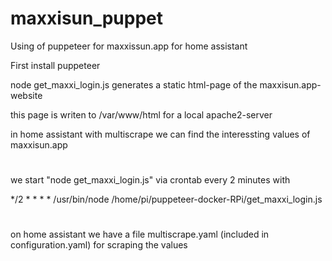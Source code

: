 # maxxisun_puppet

Using of puppeteer for maxxissun.app for home assistant

First install puppeteer

node get_maxxi_login.js generates a static html-page of the maxxisun.app-website

this page is writen to /var/www/html for a local apache2-server

in home assistant with multiscrape we can find the interessting values of maxxisun.app

#

we start "node get_maxxi_login.js" via crontab every 2 minutes with

*/2 * * * * /usr/bin/node /home/pi/puppeteer-docker-RPi/get_maxxi_login.js

#

on home assistant we have a file multiscrape.yaml (included in configuration.yaml) for scraping the values

